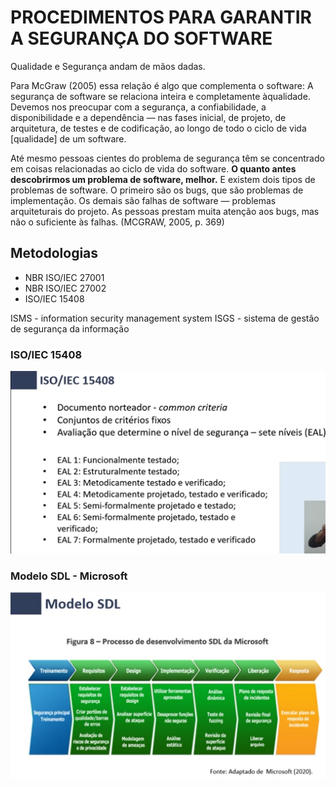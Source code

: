 # PROCEDIMENTOS PARA GARANTIR A SEGURANÇA DO SOFTWARE

Qualidade e Segurança andam de mãos dadas.

Para McGraw (2005) essa relação é algo que complementa o software:
A segurança de software se relaciona inteira e completamente àqualidade. Devemos nos preocupar com a segurança, a confiabilidade, a disponibilidade e a dependência — nas fases inicial, de projeto, de arquitetura, de testes e de codificação, ao longo de todo o ciclo de vida [qualidade] de um software.

Até mesmo pessoas cientes do problema de segurança têm se concentrado em coisas relacionadas ao ciclo de vida do software. **O quanto antes descobrirmos um problema de software, melhor.** E existem dois tipos de problemas de software. O primeiro são os bugs, que são problemas de implementação. Os demais são falhas de software — problemas arquiteturais do projeto. As pessoas prestam muita atenção aos bugs, mas não o suficiente às falhas. (MCGRAW, 2005, p. 369)

## Metodologias
- NBR ISO/IEC 27001
- NBR ISO/IEC 27002
- ISO/IEC 15408

ISMS - information security management system
ISGS - sistema de gestão de segurança da informação

### ISO/IEC 15408
![alt text](image-1.png)

### Modelo SDL - Microsoft
![alt text](image-2.png)

